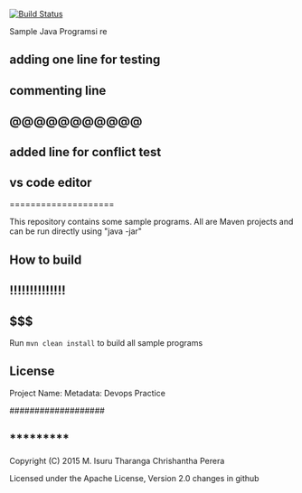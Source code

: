 [![Build Status](https://travis-ci.org/chrishantha/sample-java-programs.svg?branch=master)](https://travis-ci.org/chrishantha/sample-java-programs)

Sample Java Programsi re    

## adding one line for testing
## commenting line
## @@@@@@@@@@@
## added line for conflict test
## vs code editor
====================

This repository contains some sample programs. All are Maven projects and can be run directly using "java -jar"

## How to build
## !!!!!!!!!!!!!!
## $$$$$$$
Run `mvn clean install` to build all sample programs

## License
Project Name:
    Metadata: Devops Practice

###################
## *********
Copyright (C) 2015 M. Isuru Tharanga Chrishantha Perera

Licensed under the Apache License, Version 2.0
changes in github
